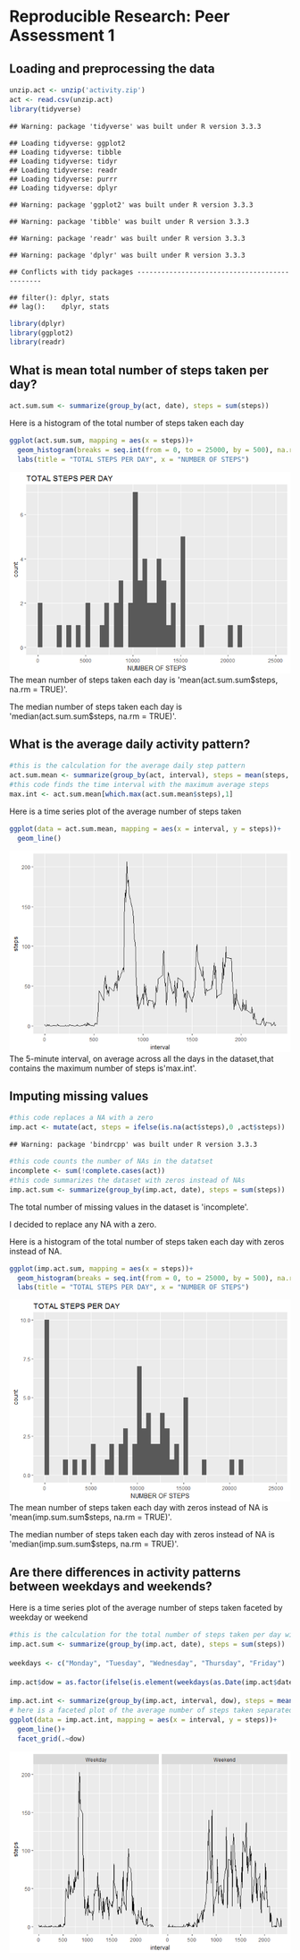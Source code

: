 # Reproducible Research: Peer Assessment 1


## Loading and preprocessing the data

```r
unzip.act <- unzip('activity.zip')
act <- read.csv(unzip.act)
library(tidyverse)
```

```
## Warning: package 'tidyverse' was built under R version 3.3.3
```

```
## Loading tidyverse: ggplot2
## Loading tidyverse: tibble
## Loading tidyverse: tidyr
## Loading tidyverse: readr
## Loading tidyverse: purrr
## Loading tidyverse: dplyr
```

```
## Warning: package 'ggplot2' was built under R version 3.3.3
```

```
## Warning: package 'tibble' was built under R version 3.3.3
```

```
## Warning: package 'readr' was built under R version 3.3.3
```

```
## Warning: package 'dplyr' was built under R version 3.3.3
```

```
## Conflicts with tidy packages ----------------------------------------------
```

```
## filter(): dplyr, stats
## lag():    dplyr, stats
```

```r
library(dplyr)
library(ggplot2)
library(readr)
```



## What is mean total number of steps taken per day?

```r
act.sum.sum <- summarize(group_by(act, date), steps = sum(steps))
```
Here is a histogram of the total number of steps taken each day


```r
ggplot(act.sum.sum, mapping = aes(x = steps))+
  geom_histogram(breaks = seq.int(from = 0, to = 25000, by = 500), na.rm = TRUE)+
  labs(title = "TOTAL STEPS PER DAY", x = "NUMBER OF STEPS")
```

![](PA1_template_files/figure-html/unnamed-chunk-3-1.png)<!-- -->
The mean number of steps taken each day is 'mean(act.sum.sum$steps, na.rm = TRUE)'.

The median number of steps taken each day is 'median(act.sum.sum$steps, na.rm = TRUE)'.

## What is the average daily activity pattern?

```r
#this is the calculation for the average daily step pattern
act.sum.mean <- summarize(group_by(act, interval), steps = mean(steps, na.rm = TRUE))
#this code finds the time interval with the maximum average steps 
max.int <- act.sum.mean[which.max(act.sum.mean$steps),1]
```
Here is a time series plot of the average number of steps taken

```r
ggplot(data = act.sum.mean, mapping = aes(x = interval, y = steps))+
  geom_line()
```

![](PA1_template_files/figure-html/unnamed-chunk-5-1.png)<!-- -->
The 5-minute interval, on average across all the days in the dataset,that contains the maximum number of steps is'max.int'.
## Imputing missing values

```r
#this code replaces a NA with a zero
imp.act <- mutate(act, steps = ifelse(is.na(act$steps),0 ,act$steps))
```

```
## Warning: package 'bindrcpp' was built under R version 3.3.3
```

```r
#this code counts the number of NAs in the datatset
incomplete <- sum(!complete.cases(act))
#this code summarizes the dataset with zeros instead of NAs
imp.act.sum <- summarize(group_by(imp.act, date), steps = sum(steps))
```
The total number of missing values in the dataset is 'incomplete'.

I decided to replace any NA with a zero.

Here is a histogram of the total number of steps taken each day with zeros instead of NA.

```r
ggplot(imp.act.sum, mapping = aes(x = steps))+
  geom_histogram(breaks = seq.int(from = 0, to = 25000, by = 500), na.rm = TRUE)+
  labs(title = "TOTAL STEPS PER DAY", x = "NUMBER OF STEPS")
```

![](PA1_template_files/figure-html/unnamed-chunk-7-1.png)<!-- -->
The mean number of steps taken each day with zeros instead of NA is 'mean(imp.sum.sum$steps, na.rm = TRUE)'.

The median number of steps taken each day with zeros instead of NA is 'median(imp.sum.sum$steps, na.rm = TRUE)'.


## Are there differences in activity patterns between weekdays and weekends?
Here is a time series plot of the average number of steps taken faceted by weekday or weekend

```r
#this is the calculation for the total number of steps taken per day with zeros instead of NA.
imp.act.sum <- summarize(group_by(imp.act, date), steps = sum(steps))

weekdays <- c("Monday", "Tuesday", "Wednesday", "Thursday", "Friday")

imp.act$dow = as.factor(ifelse(is.element(weekdays(as.Date(imp.act$date)),weekdays), "Weekday", "Weekend"))

imp.act.int <- summarize(group_by(imp.act, interval, dow), steps = mean(steps, na.rm = TRUE))
# here is a faceted plot of the average number of steps taken separated by weekdays or weekends 
ggplot(data = imp.act.int, mapping = aes(x = interval, y = steps))+
  geom_line()+
  facet_grid(.~dow)
```

![](PA1_template_files/figure-html/unnamed-chunk-8-1.png)<!-- -->

